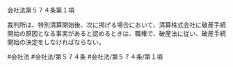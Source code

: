 会社法第５７４条第１項

裁判所は、特別清算開始後、次に掲げる場合において、清算株式会社に破産手続開始の原因となる事実があると認めるときは、職権で、破産法に従い、破産手続開始の決定をしなければならない。

#会社法
#会社法/第５７４条
#会社法/第５７４条/第１項
